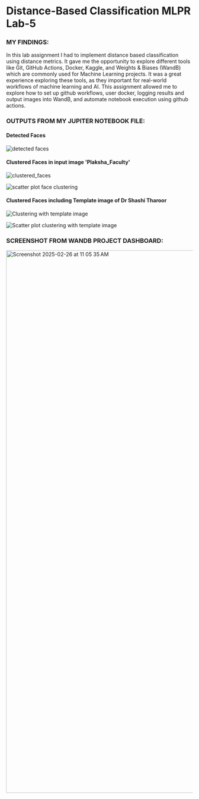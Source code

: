 # __Distance-Based Classification MLPR Lab-5__

### __MY FINDINGS:__
In this lab assignment I had to implement distance based classification using distance metrics. It gave me the opportunity to explore different tools like Git, GitHub Actions, Docker, Kaggle, and Weights & Biases (WandB) which are commonly used for Machine Learning projects.
It was a great experience exploring these tools, as they important for real-world workflows of machine learning and AI. This assignment allowed me to explore how to set up github workflows, user docker, logging results and output images into WandB, and automate notebook execution using github actions.

### __OUTPUTS FROM MY JUPITER NOTEBOOK FILE:__

#### Detected Faces
![detected faces](https://github.com/user-attachments/assets/59540a05-76da-4662-8806-a349d4cfa4c8)

#### Clustered Faces in input image 'Plaksha_Faculty'
![clustered_faces](https://github.com/user-attachments/assets/8e0b13b1-6954-4701-83da-83bb9a1cc625)

![scatter plot face clustering](https://github.com/user-attachments/assets/f1acaa4e-0ed5-4352-be7a-eedd0818905d)

#### Clustered Faces including Template image of Dr Shashi Tharoor
![Clustering with template image](https://github.com/user-attachments/assets/a6e6299d-231a-4c54-ad53-1160af00e710)

![Scatter plot clustering with template image](https://github.com/user-attachments/assets/f2b7918d-6a9e-45ff-80cc-8d8e69348a6e)


### __SCREENSHOT FROM WANDB PROJECT DASHBOARD:__

<img width="1459" alt="Screenshot 2025-02-26 at 11 05 35 AM" src="https://github.com/user-attachments/assets/5ce7d1f1-9c88-43fa-b3c0-d9279aea0a42" />
